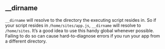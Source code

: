 ## __dirname

`__dirname` will resolve to the directory the executing script resides in.
So if your script resides in `/home/sites/app.js`, `__dirname` will resolve
to `/home/sites`. It’s a good idea to use this handy global whenever
possible. Failing to do so can cause hard-to-diagnose errors if you run
your app from a different directory.
